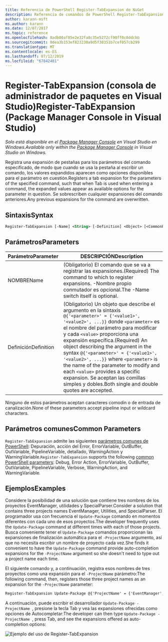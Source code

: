 ```yaml
---
title: Referencia de PowerShell Register-TabExpansion de NuGet
description: Referencia de comandos de PowerShell Register-TabExpansion en la consola de administrador de paquetes de NuGet en Visual Studio.
author: karann-msft
ms.author: karann
ms.date: 12/07/2017
ms.topic: reference
ms.openlocfilehash: 8adb80af85e2e32fa8c35e5272cf90ff0c0ddcbb
ms.sourcegitcommit: 0dea3b153ef823230a9d5f38351b7cef057cb299
ms.translationtype: MT
ms.contentlocale: es-ES
ms.lasthandoff: 07/12/2019
ms.locfileid: "67842481"
---
```

# <a name="register-tabexpansion-package-manager-console-in-visual-studio"></a><span data-ttu-id="6b66e-103">Register-TabExpansion (consola de administrador de paquetes en Visual Studio)</span><span class="sxs-lookup"><span data-stu-id="6b66e-103">Register-TabExpansion (Package Manager Console in Visual Studio)</span></span>

<span data-ttu-id="6b66e-104">*Solo está disponible en el [Package Manager Console](package-manager-console.md) en Visual Studio en Windows.*</span><span class="sxs-lookup"><span data-stu-id="6b66e-104">*Available only within the [Package Manager Console](package-manager-console.md) in Visual Studio on Windows.*</span></span>

<span data-ttu-id="6b66e-105">Registra una expansión de pestañas para los parámetros del comando especificado, de modo que cuando se usa la pestaña al escribir un comando, los valores expandidos aparecen como opciones disponibles para el parámetro en cuestión.</span><span class="sxs-lookup"><span data-stu-id="6b66e-105">Registers a tab expansion for the parameters of the specified command, such that when Tab is used when entering a command, the expanded values appear as available options for the parameter in question.</span></span> <span data-ttu-id="6b66e-106">Se sobrescriben cualquier expansiones del comando anteriores.</span><span class="sxs-lookup"><span data-stu-id="6b66e-106">Any previous expansions for the command are overwritten.</span></span>

## <a name="syntax"></a><span data-ttu-id="6b66e-107">Sintaxis</span><span class="sxs-lookup"><span data-stu-id="6b66e-107">Syntax</span></span>

```ps
Register-TabExpansion [-Name] <String> [-Definition] <Object> [<CommonParameters>]
```

## <a name="parameters"></a><span data-ttu-id="6b66e-108">Parámetros</span><span class="sxs-lookup"><span data-stu-id="6b66e-108">Parameters</span></span>

| <span data-ttu-id="6b66e-109">Parámetro</span><span class="sxs-lookup"><span data-stu-id="6b66e-109">Parameter</span></span> | <span data-ttu-id="6b66e-110">DESCRIPCIÓN</span><span class="sxs-lookup"><span data-stu-id="6b66e-110">Description</span></span> |
| --- | --- |
| <span data-ttu-id="6b66e-111">NOMBRE</span><span class="sxs-lookup"><span data-stu-id="6b66e-111">Name</span></span> | <span data-ttu-id="6b66e-112">(Obligatorio) El comando que se va a registrar las expansiones.</span><span class="sxs-lookup"><span data-stu-id="6b66e-112">(Required) The command to which to register expansions.</span></span> <span data-ttu-id="6b66e-113">-Nombre propio conmutador es opcional.</span><span class="sxs-lookup"><span data-stu-id="6b66e-113">The -Name switch itself is optional.</span></span> |
| <span data-ttu-id="6b66e-114">Definición</span><span class="sxs-lookup"><span data-stu-id="6b66e-114">Definition</span></span> | <span data-ttu-id="6b66e-115">(Obligatorio) Un objeto que describe el argumento en la sintaxis `@{'<parameter>' = {'<value1>', '<value2>', ...}}` donde `<parameter>` es el nombre del parámetro para modificar y cada `<value>` proporciona una expansión específica.</span><span class="sxs-lookup"><span data-stu-id="6b66e-115">(Required) An object describing the argument in the syntax `@{'<parameter>' = {'<value1>', '<value2>', ...}}` where `<parameter>` is the name of the parameter to modify and each `<value>` provides a specific expansion.</span></span> <span data-ttu-id="6b66e-116">Se aceptan las comillas simples y dobles.</span><span class="sxs-lookup"><span data-stu-id="6b66e-116">Both single and double quotes are accepted.</span></span> |

<span data-ttu-id="6b66e-117">Ninguno de estos parámetros aceptan caracteres comodín o de entrada de canalización.</span><span class="sxs-lookup"><span data-stu-id="6b66e-117">None of these parameters accept pipeline input or wildcard characters.</span></span>

## <a name="common-parameters"></a><span data-ttu-id="6b66e-118">Parámetros comunes</span><span class="sxs-lookup"><span data-stu-id="6b66e-118">Common Parameters</span></span>

<span data-ttu-id="6b66e-119">`Register-TabExpansion` admite las siguientes [parámetros comunes de PowerShell](http://go.microsoft.com/fwlink/?LinkID=113216): Depuración, acción del Error, ErrorVariable, OutBuffer, OutVariable, PipelineVariable, detallado, WarningAction y WarningVariable.</span><span class="sxs-lookup"><span data-stu-id="6b66e-119">`Register-TabExpansion` supports the following [common PowerShell parameters](http://go.microsoft.com/fwlink/?LinkID=113216): Debug, Error Action, ErrorVariable, OutBuffer, OutVariable, PipelineVariable, Verbose, WarningAction, and WarningVariable.</span></span>

## <a name="examples"></a><span data-ttu-id="6b66e-120">Ejemplos</span><span class="sxs-lookup"><span data-stu-id="6b66e-120">Examples</span></span>

<span data-ttu-id="6b66e-121">Considere la posibilidad de una solución que contiene tres nombres de los proyectos EventManager, utilidades y SpecialParser.</span><span class="sxs-lookup"><span data-stu-id="6b66e-121">Consider a solution that contains three projects names EventManager, Utilities, and SpecialParser.</span></span> <span data-ttu-id="6b66e-122">El programador usa con frecuencia el `Update-Package` comando en momentos diferentes con cada uno de esos proyectos.</span><span class="sxs-lookup"><span data-stu-id="6b66e-122">The developer frequently uses the `Update-Package` command at different times with each of those projects.</span></span> <span data-ttu-id="6b66e-123">Busca conveniente tener el `Update-Package` comandos proporcionan las expansiones de finalización automática para el `-ProjectName` argumento, así que no necesita escribir un nombre de proyecto cada vez.</span><span class="sxs-lookup"><span data-stu-id="6b66e-123">She finds it convenient to have the `Update-Package` command provide auto-completion expansions for the `-ProjectName` argument so she doesn't need to type out a project name each time.</span></span> 

<span data-ttu-id="6b66e-124">El siguiente comando y, a continuación, registra esos nombres de tres proyectos como una expansión para el `-ProjectName` parámetro:</span><span class="sxs-lookup"><span data-stu-id="6b66e-124">The following command, then, registers those three project names as an expansion for the `-ProjectName` parameter:</span></span>

```ps
Register-TabExpansion Update-Package @{'ProjectName' = {'EventManager', 'Utilities', 'SpecialParser'}}    
```

<span data-ttu-id="6b66e-125">A continuación, puede escribir el desarrollador `Update-Package -ProjectName `, presione la tecla Tab y vea las expansiones ofrecidas como opciones de Autocompletar:</span><span class="sxs-lookup"><span data-stu-id="6b66e-125">The developer can then type `Update-Package -ProjectName `, press Tab, and see the expansions offered as auto-completion options:</span></span>

![Ejemplo del uso de Register-TabExpansion](media/Register-TabExpansion-Example.png)
